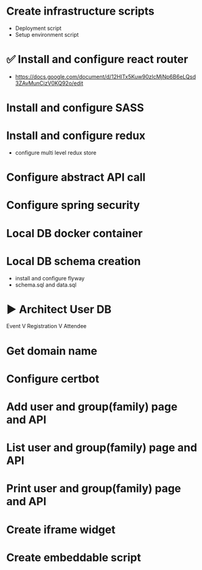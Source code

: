 # Create infrastructure scripts
- Deployment script
- Setup environment script

# ✅ Install and configure react router
- https://docs.google.com/document/d/12HlTx5Kuw90zIcMjNp6B6eLQsd3ZAvMunCizV0KQ92o/edit

# Install and configure SASS

# Install and configure redux
- configure multi level redux store

# Configure abstract API call 

# Configure spring security

# Local DB docker container

# Local DB schema creation
- install and configure flyway
- schema.sql and data.sql

# ▶️ Architect User DB

Event
  V
Registration
  V
Attendee

# Get domain name

# Configure certbot

# Add user and group(family) page and API

# List user and group(family) page and API

# Print user and group(family) page and API

# Create iframe widget

# Create embeddable script

